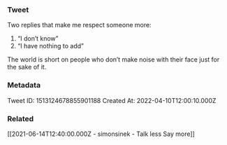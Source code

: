 ### Tweet
Two replies that make me respect someone more:

1) “I don’t know”
2) “I have nothing to add”

The world is short on people who don’t make noise with their face just for the sake of it.

### Metadata
Tweet ID: 1513124678855901188
Created At: 2022-04-10T12:00:10.000Z

### Related
[[2021-06-14T12:40:00.000Z - simonsinek - Talk less Say more]]


